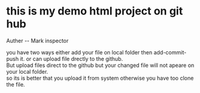 # this is my demo html project on git hub <br>
Auther -- Mark inspector

you have two ways either add your file on local folder then add-commit-push it. or can upload file drectly to the github. <br>
 But upload files direct to the github but your changed file will not apeare on your local folder. <br>
 so its is better that you upload it from system otherwise you have too clone the file. 
